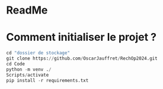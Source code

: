 # ReadMe

# Comment initialiser le projet ?
```python
cd "dossier de stockage"
git clone https://github.com/OscarJauffret/RechOp2024.git
cd Code
python -m venv ./
Scripts/activate
pip install -r requirements.txt
```
